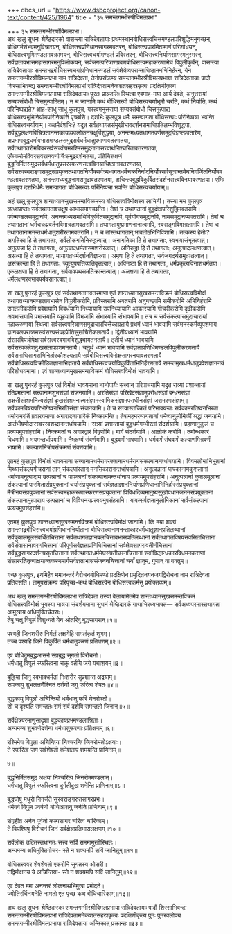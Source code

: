 +++
dbcs_url = "https://www.dsbcproject.org/canon-text/content/425/1964"
title = "३५ समन्तगम्भीरश्रीविमलप्रभा"

+++
३५ समन्तगम्भीरश्रीविमलप्रभा।  
अथ खलु सुधनः श्रेष्ठिदारको वासन्त्या रात्रिदेवतायाः प्रथमस्थानबोधिसत्त्वचित्तमण्डलपरिशुद्धिमनुगच्छन्, बोधिगर्भसंभवमनुविचारयन्, बोधिसत्त्वप्रणिधानसागरमवतरन्, बोधिसत्त्वपारमितामार्गं परिशोधयन्, बोधिसत्त्वभूमिमण्डलमवक्रामयन्, बोधिसत्त्वचर्यामण्डलं प्रविस्तरन्, बोधिसत्त्वनिर्याणसागरमनुस्मरन्, सर्वज्ञतावभासमहासागरमनुविलोकयन्, सर्वजगत्परित्राणप्रवणबोधिसत्त्वमहाकरुणामेघं विपुलीकुर्वन्, वासन्त्या रात्रिदेवतायाः समन्तभद्रबोधिसत्त्वचर्याप्रणिधानमण्डलं सर्वक्षेत्रेष्वपरान्ताधिष्ठानमभिनिर्हरन्, येन समन्तगम्भीरश्रीविमलप्रभा नाम रात्रिदेवता, तेनोपसंक्रम्य समन्तगम्भीरश्रीविमलप्रभाया रात्रिदेवतायाः पादौ शिरसाभिवन्द्य समन्तगम्भीरश्रीविमलप्रभां रात्रिदेवतामनेकशतसहस्रकृत्वः प्रदक्षिणीकृत्य समन्तगम्भीरश्रीविमलप्रभाया रात्रिदेवतायाः पुरतः प्राञ्जलिः स्थित्वा एवमाह-मया आर्य देवते, अनुत्तरायां सम्यक्संबोधौ चित्तमुत्पादितम्। न च जानामि कथं बोधिसत्त्वो बोधिसत्त्वचर्याभूमौ चरति, कथं निर्याति, कथं परिनिष्पद्यते? आह-साधु साधु कुलपुत्र, यस्त्वमनुत्तरायां सम्यक्संबोधौ चित्तमुत्पाद्य बोधिसत्त्वभूमिनिर्याणपरिनिष्पत्तिं पृच्छसि। दशभिः कुलपुत्र धर्मैः समन्वागता बोधिसत्त्वाः परिनिष्पन्ना भवन्ति बोधिसत्त्वचर्यायाम्। कतमैर्दशभिः? यदुत सर्वतथागतसंमुखीभावदर्शनसमाधिप्रतिलम्भविशुद्ध्या, सर्वबुद्धलक्षणविचित्रतानन्तकायव्यवलोकनचक्षुर्विशुद्धया, अनन्तमध्यतथागतवर्णसमुद्रविज्ञप्त्यवतारेण, अप्रमाणबुद्धधर्मावभासमण्डलसमुद्रसर्वधर्मधातुप्रमाणावतरणतया, सर्वतथागतरोमविवरसर्वसत्त्वोपमरश्मिसमुद्रनानासत्त्वार्थनिश्चरितावतरणतया, एकैकरोमविवरसर्वरत्नवर्णार्चिःसमुद्रदर्शनतया, प्रतिचित्तक्षणं बुद्धनिर्मितसमुद्रसर्वधर्मधातुप्रसरस्फरणसत्वविनयाधिष्ठानावतरणतया, सर्वसत्त्वस्वराङ्गसमुद्रसंप्रयुक्ततथागतनिर्घोषसर्वत्र्यध्वगतधर्मचक्रनिर्नादनिर्घोषसर्वसूत्रान्तमेघनिगर्जितनिर्घोषमण्डलावतरणतया, अनन्तमध्यबुद्धनामसमुद्रावतरणतया, अचिन्त्यबुद्धविकुर्वितसंदर्शनसत्त्वविनयावरणतया। एभिः कुलपुत्र दशभिर्धर्मैः समन्वागता बोधिसत्त्वाः परिनिष्पन्ना भवन्ति बोधिसत्त्वचर्यायाम्॥

अहं खलु कुलपुत्र शान्तध्यानसुखसमन्तविक्रमस्य बोधिसत्त्वविमोक्षस्य लाभिनी। तस्या मम कुलपुत्र त्र्यध्वप्राप्ताः सर्वतथागताश्चक्षुष आभासमागच्छन्ति। तेषां च तथागतानां बुद्धक्षेत्रपरिशुद्धिमवतरामि। पर्षन्मण्डलसमुद्रानपि, अनन्तमध्यसमाधिविकुर्वितसमुद्रानपि, पूर्वयोगसमुद्रानपि, नामसमुद्रानप्यवतरामि। तेषां च तथागतानां धर्मचक्रप्रवर्तनविमात्रतामवतरामि। तथागतायुष्प्रमाणनानात्वमपि, स्वराङ्गविमात्रतामपि। तेषां च तथागतानामनन्तधर्मधातुशरीरतामवतरामि। न च तांस्तथागतान् भावतोऽभिनिविशामि। तत्कस्य हेतोः? अगतिका हि ते तथागताः, सर्वलोकगतिनिरुद्धत्वात्। अनागतिका हि ते तथागताः, स्वभावासंभूतत्वात्। अनुत्पन्ना हि ते तथागताः, अनुत्पादधर्मतासमशरीरत्वात्। अनिरुद्धा हि ते तथागताः, अनुत्पादलक्षणत्वात्। असत्या हि ते तथागताः, मायागतधर्मदर्शनविज्ञप्त्या। अमृषा हि ते तथागताः, सर्वजगदर्थसमुत्पन्नत्वात्। असंक्रान्ता हि ते तथागताः, च्युत्युपपत्तिव्यतिवृत्तत्वात्। अविनष्टा हि ते तथागताः, धर्मप्रकृत्यविनाशधर्मतया। एकलक्षणा हि ते तथागताः, सर्ववाक्पथसमतिक्रान्तत्वात्। अलक्षणा हि ते तथागताः, धर्मलक्षणस्वभावपर्यवसानत्वात्॥

सा खलु पुनरहं कुलपुत्र एवं सर्वतथागतानवतरमाणा एतं शान्तध्यानसुखसमन्तविक्रमं बोधिसत्त्वविमोक्षं तथागतध्यानमण्डलावभासेन विपुलीकरोमि, प्रविस्तरामि अवतरामि अनुगच्छामि समीकरोमि अभिनिर्हरामि समतलीकरोमि प्रवेशयामि विवर्धयामि निध्यायामि उपनिध्यायामि आकारयामि गोचरीकरोमि दृढीकरोमि अवभासयामि प्रभासयामि व्यूहयामि विभजामि संभारयामि संभावयामि। तत्र च सर्वसंकल्पासमुदाचारायां महाकरुणायां स्थित्वा सर्वसत्त्वपरित्राणसमुदाचारचित्तैकाग्रतायै प्रथमं ध्यानं भावयामि सर्वमनस्कर्मव्युपशमाय ज्ञानबलपराक्रमसर्वसत्त्वसंग्रहप्रीतिसुखचित्तैकाग्रतायै। द्वितीयध्यानं भावयामि संसारविपन्नोपेक्षासर्वसत्त्वस्वभावविशुद्ध्यायतनतायै। तृतीयं ध्यानं भावयामि सर्वसत्त्वक्लेशदुःखसंतापप्रशमनतायै। चतुर्थं ध्यानं भावयामि सर्वज्ञताप्रणिधिमण्डलविपुलीकरणतायै सर्वसमाधिसागराभिनिर्हारकौशल्यतायै सर्वबोधिसत्त्वविमोक्षसागरनयावतरणतायै सर्वबोधिसत्त्वविक्रीडितज्ञानाभिज्ञतायै सर्वबोधिसत्त्वचर्याविकुर्विताभिनिर्हरणतायै समन्तमुखधर्मधातुप्रवेशज्ञाननयं परिशोधयमाना। एवं शान्तध्यानमुखसमन्तविक्रमं बोधिसत्त्वविमोक्षं भावयामि॥

सा खलु पुनरहं कुलपुत्र एतं विमोक्षं भावयमाना नानोपायैः सत्त्वान् परिपाचयामि यदुत रात्र्यां प्रशान्तायां रतिप्रमत्तानां सत्त्वानामशुभसंज्ञां संजनयामि। अरतिसंज्ञां परिखेदसंज्ञामुपरोधसंज्ञां बन्धनसंज्ञां राक्षसीसंज्ञामनित्यसंज्ञां दुःखसंज्ञामनात्मसंज्ञामस्वामिकसंज्ञामपराधीनसंज्ञां जरामरणसंज्ञाम्। सर्वकामविषयपरिभोगेष्वनभिरतिसंज्ञां संजनयामि। ते च सत्त्वास्तच्चित्तं परिभावयन्तः सर्वकामरतिष्वनभिरता धर्मारामरतिं प्रवारयमाणा अगारादनागारिकं निष्क्रामन्ति। तेषामहमरण्यगतानां धर्मेष्वानुलोमिकीं श्रद्धां जनयामि। आर्तभीषणोदारस्वररवशब्दानन्तर्धापयामि। रात्र्यां प्रशान्तायां बुद्धधर्मगम्भीरतां संदर्शयामि। प्रहाणानुकूलं च प्रत्ययमुपसंहरामि। निष्क्रमतां च अगारद्वारं विवृणोमि। मार्गं संदर्शयामि। आलोकं करोमि। तमोन्धकारं विधमामि। भयमन्तर्धापयामि। नैष्क्रम्यं संवर्णयामि। बुद्धवर्णं भाषयामि। धर्मवर्णं संघवर्णं कल्याणमित्रवर्णं भाषामि। कल्याणमित्रोपसंक्रमणं संवर्णयामि॥

एतमहं कुलपुत्र विमोक्षं भावयमाना सत्त्वानामधर्मरागरक्तानामधर्मरागसंकल्पानन्तर्धापयामि। विषमलोभाभिभूतानां मिथ्यासंकल्पगोचराणां तान् संकल्पांस्तान् मनसिकारानन्तर्धापयामि। अनुत्पन्नानां पापकानामकुशलानां धर्माणामनुत्पादाय उत्पन्नानां च पापकानां संकल्पानामन्तर्धानाय प्रत्ययमुपसंहरामि। अनुत्पन्नानां कुशलमूलानां संकल्पानां पारमितासंप्रयुक्तानां चर्यासंप्रयुक्तानां सर्वज्ञताज्ञाननिर्याणप्रणिधानाभिनिर्हारसंप्रयुक्तानां मैत्रीनयसंप्रयुक्तानां सर्वसत्त्वमहाकरूणास्फरणसंप्रयुक्तानां विविधदिव्यमानुष्यसुखोपधानजननसंप्रयुक्तानां संकल्पानामुत्पादाय उत्पन्नानां च विविधनयप्रत्ययमुपसंहरामि। यावत्सर्वज्ञतानुलोमिकानां सर्वसंकल्पानां प्रत्ययमुपसंहरामि॥

एतमहं कुलपुत्र शान्तध्यानसुखसमन्तविक्रमं बोधिसत्त्वविमोक्षं जानामि। किं मया शक्यं समन्तभद्रबोधिसत्त्वचर्याप्रणिधाननिर्यातानां बोधिसत्त्वानामनन्ताकारधर्मधातुज्ञानप्रतिलब्धानां सर्वकुशलमूलसंवर्धितचित्तानां सर्वतथागतज्ञानबलचित्तावभासप्रतिलब्धानां सर्वतथागतविषयसंवसितचित्तानां सर्वसंवासानावरणचित्तानां परिपूर्णसर्वज्ञताप्रणिधिचित्तानां सर्वक्षेत्रसागरावतीर्णचित्तानां सर्वबुद्धसागरदर्शनप्रसृतचित्तानां सर्वतथागतधर्ममेघसंप्रतीच्छनचित्तानां सर्वाविद्यान्धकारविधमनकराणां संसाररतितृष्णाक्षयान्तकरणमार्गसर्वज्ञताभाससंजननचित्तानां चर्यां ज्ञातुम्, गुणान् वा वक्तुम्॥

गच्छ कुलपुत्र, इयमिहैव ममानन्तरं वैरोचनबोधिमण्डे प्रदक्षिणेन प्रमुदितनयनजगद्विरोचना नाम रात्रिदेवता प्रतिवसति। तामुपसंक्रम्य परिपृच्छ-कथं बोधिसत्त्वेन बोधिसत्त्वकर्मसु प्रयोक्तव्यम्॥

अथ खलु समन्तगम्भीरश्रीविमलप्रभा रात्रिदेवता तस्यां वेलायामेतमेव शान्तध्यानसुखसमन्तविक्रमं बोधिसत्त्वविमोक्षं भूयस्या मात्रया संदर्शयमाना सुधनं श्रेष्ठिदारकं गाथाभिरध्यभाषत—
सर्व‍अध्वपरमास्तथागता 
आमुखाय अधिमुक्तिचेतसः।  
तेषु चक्षु विपुलं विशुध्यते 
येन ओतरिषु बुद्धसागरान्॥१॥

पश्यही जिनशरीरु निर्मलं 
लक्षणेहि समलंकृतं शुभम्।  
तच्च पश्यहि जिने विकुर्वितं 
धर्मधातुफरणं प्रतिक्षणम्॥२॥

एष बोधिद्रुमबुद्ध‍आसने 
संप्रबुद्ध सुगतो विरोचनो।  
धर्मधातु विपुलं स्फरित्वना
चक्रु वर्तयि जगे यथाशयम्॥३॥

बुद्धिया जिनु स्वभावधर्मतां 
निःशरीर सुप्रशान्त अद्वयाम्।  
रूपकायु शुभलक्षणैश्चितं 
दर्शयी जगु फरित्व शेषतः॥४॥

बुद्धकायु विपुलो अचिन्तियो 
धर्मधातु फरि येनशेषतो।  
सो च दृश्यति समन्ततः समं 
सर्व दर्शयि समन्ततो जिनान्॥५॥

सर्वक्षेत्रपरमाणुसादृशा 
बुद्धकायप्रभमण्डलाश्रिताः।  
अन्यमन्य शुभवर्णदर्शना 
धर्मधातुफरणाः प्रतिक्षणम्॥६॥

रश्मिमेघ विपुला अचिन्तिया 
निश्चरन्ति जिनरोमतोऽक्षयाः।  
ते स्फरित्व जग सर्वशेषतो 
क्लेशताप शमयन्ति प्राणिनाम्॥

७॥

बुद्धनिर्मितसमुद्र अक्षया 
निश्चरित्व जिनरोममण्डलात्।  
धर्मधातु विपुलं स्फरित्वना 
दुर्गतीदुख शमेन्ति प्राणिनाम्॥८॥

बुद्धघोषु मधुरो निगर्जते 
सुस्वराङ्गरुतसागरप्रभः।  
धर्मवर्ष विपुल प्रवर्षणो 
बोधि‍आशयु जनेति प्राणिनाम्॥९॥

संगृहीत अनेन पूर्वतो 
कल्पसागर चरित्व चारिकाम्।  
ते विपश्यिषु विरोचनं जिनं 
सर्वक्षेत्रप्रतिभासलक्षणम्॥१०॥

सर्वलोक उदितस्तथागतः 
सत्त्व सर्वि सममामुखीस्थितः।  
अन्यमन्य अधिमुक्तिगोचर-
स्ते न शक्यमपि सर्वि जानितुम्॥११॥

बोधिसत्त्ववर शेषशेषतो 
एकरोमि सुगतस्य ओसरी।  
तद्विमोक्षनय ये अचिन्तिया-
स्ते न शक्यमपि सर्वि जानितुम्॥१२॥

एष देवत ममा अनन्तरं
लोकनाथभिमुखा प्रमोदते।  
ज्योतिरर्चिनयनेति नामतो 
एत पृच्छ कथ बोधिचारिकाम्॥१३॥

अथ खलु सुधनः श्रेष्ठिदारकः समन्तगम्भीरश्रीविमलप्रभाया रात्रिदेवतायाः पादौ शिरसाभिवन्द्य समन्तगम्भीरश्रीविमलप्रभां रात्रिदेवतामनेकशतसहस्रकृत्वः प्रदक्षिणीकृत्य पुनः पुनरवलोक्य समन्तगम्भीरश्रीविमलप्रभाया रात्रिदेवताया अन्तिकात् प्रक्रान्तः॥३३॥

